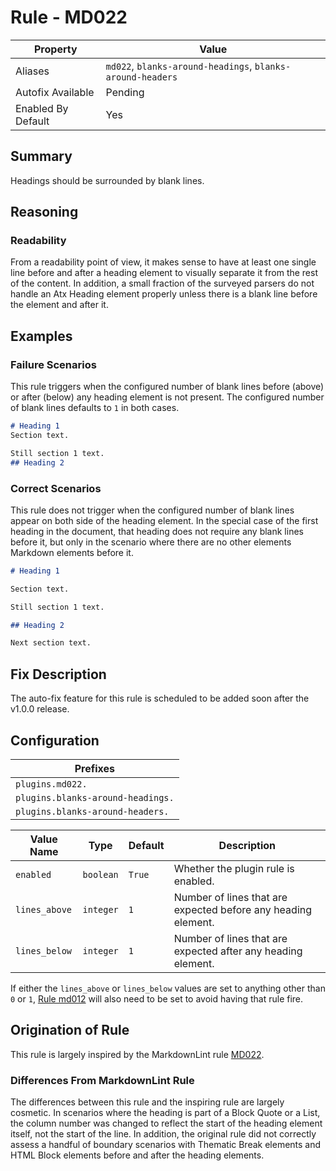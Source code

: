 # Rule - MD022

| Property | Value |
| --- | -- |
| Aliases | `md022`, `blanks-around-headings`, `blanks-around-headers`|
| Autofix Available | Pending |
| Enabled By Default | Yes |

## Summary

Headings should be surrounded by blank lines.

## Reasoning

### Readability

From a readability point of view, it makes sense to have at least one single
line before and after a heading element to visually separate it from the rest of
the content.  In addition, a small fraction of the surveyed parsers do not
handle an Atx Heading element properly unless there is a blank line before the
element and after it.

## Examples

### Failure Scenarios

This rule triggers when the configured number of blank lines before (above)
or after (below) any heading element is not present.  The configured number
of blank lines defaults to `1` in both cases.

```Markdown
# Heading 1
Section text.

Still section 1 text.
## Heading 2
```

### Correct Scenarios

This rule does not trigger when the configured number of blank lines appear
on both side of the heading element.  In the special case of the first heading
in the document, that heading does not require any blank lines before it, but
only in the scenario where there are no other elements Markdown elements before it.

```Markdown
# Heading 1

Section text.

Still section 1 text.

## Heading 2

Next section text.
```

## Fix Description

The auto-fix feature for this rule is scheduled to be added soon after the v1.0.0
release.

## Configuration

| Prefixes |
| --- |
| `plugins.md022.` |
| `plugins.blanks-around-headings.` |
| `plugins.blanks-around-headers.` |

<!--- pyml disable-num-lines 5 line-length-->
| Value Name | Type | Default | Description |
| -- | -- | -- | -- |
| `enabled` | `boolean` | `True` | Whether the plugin rule is enabled. |
| `lines_above` | `integer` | `1` | Number of lines that are expected before any heading element. |
| `lines_below` | `integer` | `1` | Number of lines that are expected after any heading element. |

If either the `lines_above` or `lines_below` values are set to anything other than
`0` or `1`,
[Rule md012](./rule_md012.md)
will also need to be set to avoid having that rule fire.

## Origination of Rule

This rule is largely inspired by the MarkdownLint rule
[MD022](https://github.com/DavidAnson/markdownlint/blob/master/doc/Rules.md#md022---headings-should-be-surrounded-by-blank-lines).

### Differences From MarkdownLint Rule

The differences between this rule and the inspiring rule are largely
cosmetic.  In scenarios where the heading is part of a Block Quote or
a List, the column number was changed to reflect the start of the
heading element itself, not the start of the line.  In addition, the
original rule did not correctly assess a handful of boundary scenarios with
Thematic Break elements and HTML Block elements before and after the
heading elements.
